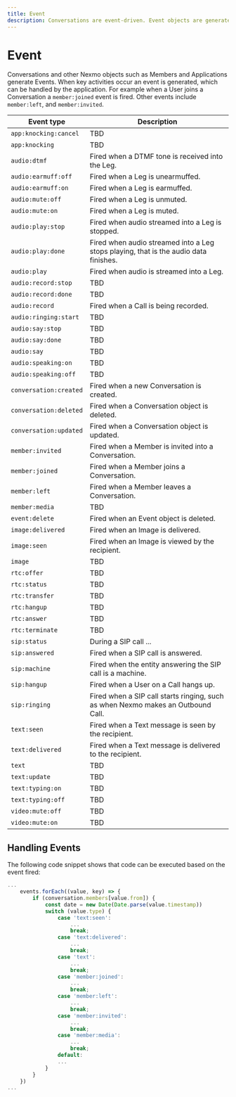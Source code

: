 ```yaml
---
title: Event
description: Conversations are event-driven. Event objects are generated when key activities occur.
---
```


# Event

Conversations and other Nexmo objects such as Members and Applications generate Events. When key activities occur an event is generated, which can be handled by the application. For example when a User joins a Conversation a `member:joined` event is fired. Other events include `member:left`, and `member:invited`.

Event type | Description
----|----
`app:knocking:cancel` | TBD
`app:knocking` | TBD
`audio:dtmf` | Fired when a DTMF tone is received into the Leg.
`audio:earmuff:off` | Fired when a Leg is unearmuffed.
`audio:earmuff:on` | Fired when a Leg is earmuffed.
`audio:mute:off` | Fired when a Leg is unmuted.
`audio:mute:on` | Fired when a Leg is muted.
`audio:play:stop` | Fired when audio streamed into a Leg is stopped.
`audio:play:done` | Fired when audio streamed into a Leg stops playing, that is the audio data finishes.
`audio:play` | Fired when audio is streamed into a Leg.
`audio:record:stop` | TBD
`audio:record:done` | TBD
`audio:record` | Fired when a Call is being recorded.
`audio:ringing:start` | TBD
`audio:say:stop` | TBD
`audio:say:done` | TBD
`audio:say` | TBD
`audio:speaking:on` | TBD
`audio:speaking:off` | TBD
`conversation:created` | Fired when a new Conversation is created.
`conversation:deleted` | Fired when a Conversation object is deleted.
`conversation:updated` | Fired when a Conversation object is updated.
`member:invited` | Fired when a Member is invited into a Conversation.
`member:joined` | Fired when a Member joins a Conversation.
`member:left` | Fired when a Member leaves a Conversation.
`member:media` | TBD
`event:delete` | Fired when an Event object is deleted.
`image:delivered` | Fired when an Image is delivered.
`image:seen` | Fired when an Image is viewed by the recipient.
`image` | TBD
`rtc:offer` | TBD
`rtc:status` | TBD
`rtc:transfer` | TBD
`rtc:hangup` | TBD
`rtc:answer` | TBD
`rtc:terminate` | TBD
`sip:status` | During a SIP call ...
`sip:answered` | Fired when a SIP call is answered.
`sip:machine` | Fired when the entity answering the SIP call is a machine.
`sip:hangup` | Fired when a User on a Call hangs up.
`sip:ringing` | Fired when a SIP call starts ringing, such as when Nexmo makes an Outbound Call.
`text:seen` | Fired when a Text message is seen by the recipient.
`text:delivered` | Fired when a Text message is delivered to the recipient.
`text` | TBD
`text:update` | TBD
`text:typing:on` | TBD
`text:typing:off` | TBD
`video:mute:off` | TBD
`video:mute:on` | TBD

## Handling Events

The following code snippet shows that code can be executed based on the event fired:

``` javascript
...
    events.forEach((value, key) => {
        if (conversation.members[value.from]) {
            const date = new Date(Date.parse(value.timestamp))
            switch (value.type) {
                case 'text:seen':
                    ...
                    break;
                case 'text:delivered':
                    ...
                    break;
                case 'text':
                    ...
                    break;
                case 'member:joined':
                    ...
                    break;
                case 'member:left':
                    ...
                    break;
                case 'member:invited':
                    ...
                    break;
                case 'member:media':
                    ...
                    break;
                default:
                ...
            }
        }
    })
...
```
